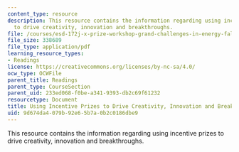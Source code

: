 ```yaml
---
content_type: resource
description: This resource contains the information regarding using incentive prizes
  to drive creativity, innovation and breakthroughs.
file: /courses/esd-172j-x-prize-workshop-grand-challenges-in-energy-fall-2009/9d674da4079b92e65b7a0b2c0186dbe9_MITESD_172JF09_Diamandis.pdf
file_size: 338689
file_type: application/pdf
learning_resource_types:
- Readings
license: https://creativecommons.org/licenses/by-nc-sa/4.0/
ocw_type: OCWFile
parent_title: Readings
parent_type: CourseSection
parent_uid: 233ed068-f0be-a341-9393-db2c69f61232
resourcetype: Document
title: Using Incentive Prizes to Drive Creativity, Innovation and Breakthroughs
uid: 9d674da4-079b-92e6-5b7a-0b2c0186dbe9
---
```

This resource contains the information regarding using incentive prizes to drive creativity, innovation and breakthroughs.